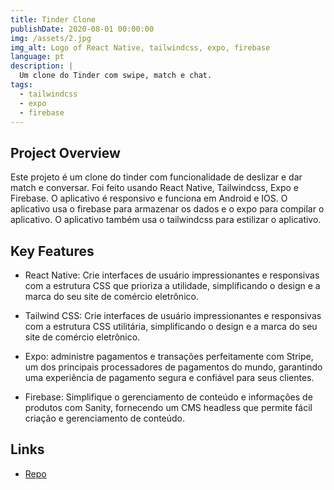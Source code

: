 ```yaml
---
title: Tinder Clone
publishDate: 2020-08-01 00:00:00
img: /assets/2.jpg
img_alt: Logo of React Native, tailwindcss, expo, firebase
language: pt
description: |
  Um clone do Tinder com swipe, match e chat.
tags:
  - tailwindcss
  - expo
  - firebase
---
```


## Project Overview

Este projeto é um clone do tinder com funcionalidade de deslizar e dar match e conversar. Foi feito usando React Native, Tailwindcss, Expo e Firebase. O aplicativo é responsivo e funciona em Android e IOS. O aplicativo usa o firebase para armazenar os dados e o expo para compilar o aplicativo. O aplicativo também usa o tailwindcss para estilizar o aplicativo.

## Key Features

- React Native: Crie interfaces de usuário impressionantes e responsivas com a estrutura CSS que prioriza a utilidade, simplificando o design e a marca do seu site de comércio eletrônico.

- Tailwind CSS: Crie interfaces de usuário impressionantes e responsivas com a estrutura CSS utilitária, simplificando o design e a marca do seu site de comércio eletrônico.

- Expo: administre pagamentos e transações perfeitamente com Stripe, um dos principais processadores de pagamentos do mundo, garantindo uma experiência de pagamento segura e confiável para seus clientes.

- Firebase: Simplifique o gerenciamento de conteúdo e informações de produtos com Sanity, fornecendo um CMS headless que permite fácil criação e gerenciamento de conteúdo.

## Links

- [Repo](https://github.com/juan-20/Tinder-clone)
